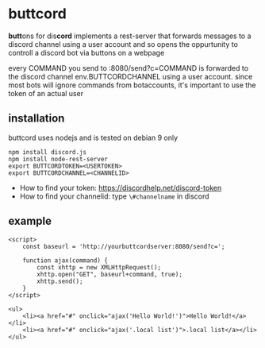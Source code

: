 # buttcord

**butt**ons for dis**cord** implements a rest-server that forwards messages to a discord channel using a user account and so opens the oppurtunity to controll a discord bot via buttons on a webpage

every COMMAND you send to :8080/send?c=COMMAND is forwarded to the discord channel env.BUTTCORDCHANNEL using a user account. since most bots will ignore commands from botaccounts, it's important to use the token of an actual user

## installation
buttcord uses nodejs and is tested on debian 9 only
```
npm install discord.js
npm install node-rest-server
export BUTTCORDTOKEN=<USERTOKEN>
export BUTTCORDCHANNEL=<CHANNELID>
```

* How to find your token: https://discordhelp.net/discord-token
* How to find your channelid: type `\#channelname` in discord

## example
```
<script>
    const baseurl = 'http://yourbuttcordserver:8080/send?c=';

    function ajax(command) {
        const xhttp = new XMLHttpRequest();
        xhttp.open("GET", baseurl+command, true);
        xhttp.send();
    }
</script>

<ul>
    <li><a href="#" onclick="ajax('Hello World!')">Hello World!</a></li>
    <li><a href="#" onclick="ajax('.local list')">.local list</a></li>
</ul>
```
